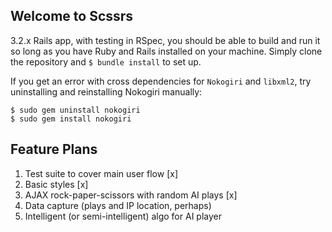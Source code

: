 ## Welcome to Scssrs

3.2.x Rails app, with testing in RSpec, you should be able to build and run it so long as you have Ruby and Rails installed on your machine. Simply clone the repository and `$ bundle install` to set up.

If you get an error with cross dependencies for `Nokogiri` and `libxml2`, try uninstalling and reinstalling Nokogiri manually:

    $ sudo gem uninstall nokogiri
    $ sudo gem install nokogiri

## Feature Plans

1. Test suite to cover main user flow [x]
2. Basic styles [x]
3. AJAX rock-paper-scissors with random AI plays [x]
4. Data capture (plays and IP location, perhaps)
5. Intelligent (or semi-intelligent) algo for AI player
